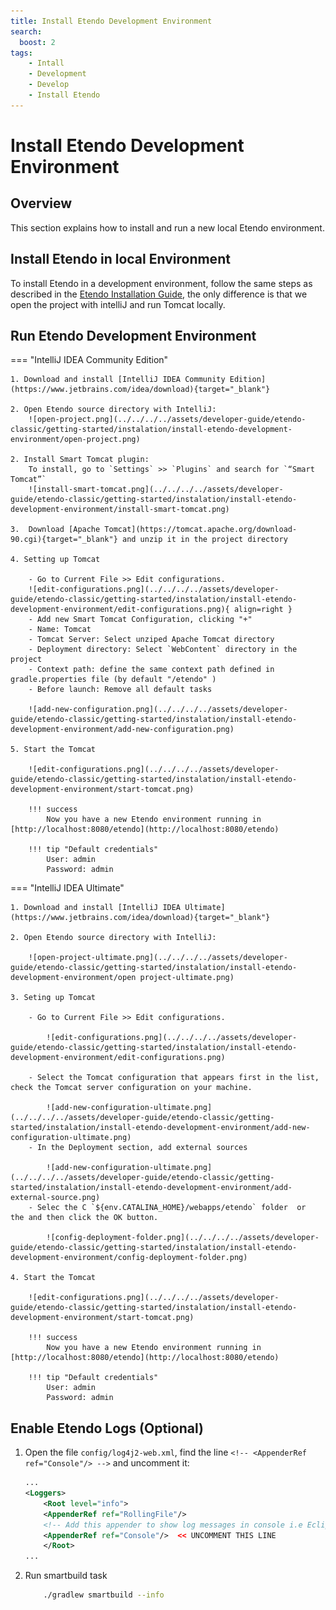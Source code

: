 ```yaml
---
title: Install Etendo Development Environment
search:
  boost: 2
tags: 
    - Intall
    - Development
    - Develop
    - Install Etendo
---
```

# Install Etendo Development Environment

## Overview

This section explains how to install and run a new local Etendo environment.


## Install Etendo in local Environment

To install Etendo in a development environment, follow the same steps as described in the [Etendo Installation Guide](../../../../getting-started/installation.md), the only difference is that we open the project with intelliJ and run Tomcat locally.


## Run Etendo Development Environment

=== "IntelliJ IDEA Community Edition"

    1. Download and install [IntelliJ IDEA Community Edition](https://www.jetbrains.com/idea/download){target="_blank"}

    2. Open Etendo source directory with IntelliJ:
        ![open-project.png](../../../../assets/developer-guide/etendo-classic/getting-started/instalation/install-etendo-development-environment/open-project.png)

    2. Install Smart Tomcat plugin:
        To install, go to `Settings` >> `Plugins` and search for `“Smart Tomcat”`
        ![install-smart-tomcat.png](../../../../assets/developer-guide/etendo-classic/getting-started/instalation/install-etendo-development-environment/install-smart-tomcat.png)

    3.  Download [Apache Tomcat](https://tomcat.apache.org/download-90.cgi){target="_blank"} and unzip it in the project directory

    4. Setting up Tomcat
        
        - Go to Current File >> Edit configurations.
        ![edit-configurations.png](../../../../assets/developer-guide/etendo-classic/getting-started/instalation/install-etendo-development-environment/edit-configurations.png){ align=right }
        - Add new Smart Tomcat Configuration, clicking "+"
        - Name: Tomcat
        - Tomcat Server: Select unziped Apache Tomcat directory
        - Deployment directory: Select `WebContent` directory in the project
        - Context path: define the same context path defined in gradle.properties file (by default "/etendo" )
        - Before launch: Remove all default tasks

        ![add-new-configuration.png](../../../../assets/developer-guide/etendo-classic/getting-started/instalation/install-etendo-development-environment/add-new-configuration.png) 

    5. Start the Tomcat 

        ![edit-configurations.png](../../../../assets/developer-guide/etendo-classic/getting-started/instalation/install-etendo-development-environment/start-tomcat.png)

        !!! success
            Now you have a new Etendo environment running in [http://localhost:8080/etendo](http://localhost:8080/etendo)

        !!! tip "Default credentials"
            User: admin  
            Password: admin



=== "IntelliJ IDEA Ultimate"

    1. Download and install [IntelliJ IDEA Ultimate](https://www.jetbrains.com/idea/download){target="_blank"}

    2. Open Etendo source directory with IntelliJ:

        ![open-project-ultimate.png](../../../../assets/developer-guide/etendo-classic/getting-started/instalation/install-etendo-development-environment/open project-ultimate.png)

    3. Seting up Tomcat
        
        - Go to Current File >> Edit configurations.
            
            ![edit-configurations.png](../../../../assets/developer-guide/etendo-classic/getting-started/instalation/install-etendo-development-environment/edit-configurations.png)
        
        - Select the Tomcat configuration that appears first in the list, check the Tomcat server configuration on your machine.
            
            ![add-new-configuration-ultimate.png](../../../../assets/developer-guide/etendo-classic/getting-started/instalation/install-etendo-development-environment/add-new-configuration-ultimate.png)
        - In the Deployment section, add external sources 

            ![add-new-configuration-ultimate.png](../../../../assets/developer-guide/etendo-classic/getting-started/instalation/install-etendo-development-environment/add-external-source.png)
        - Selec the C `${env.CATALINA_HOME}/webapps/etendo` folder  or  the and then click the OK button.

            ![config-deployment-folder.png](../../../../assets/developer-guide/etendo-classic/getting-started/instalation/install-etendo-development-environment/config-deployment-folder.png)

    4. Start the Tomcat

        ![edit-configurations.png](../../../../assets/developer-guide/etendo-classic/getting-started/instalation/install-etendo-development-environment/start-tomcat.png)

        !!! success
            Now you have a new Etendo environment running in [http://localhost:8080/etendo](http://localhost:8080/etendo)

        !!! tip "Default credentials"
            User: admin  
            Password: admin



## Enable Etendo Logs (Optional)

1.  Open the file `config/log4j2-web.xml`, find the line `<!-- <AppenderRef ref="Console"/> -->` and uncomment it:

    ``` XML title="config/log4j2-web.xml"
    ...
    <Loggers>
        <Root level="info">
        <AppenderRef ref="RollingFile"/>
        <!-- Add this appender to show log messages in console i.e Eclipse: -->
        <AppenderRef ref="Console"/>  << UNCOMMENT THIS LINE
        </Root>
    ...
    ```
2. Run smartbuild task

    ``` bash title="Terminal"
        ./gradlew smartbuild --info 
    ```